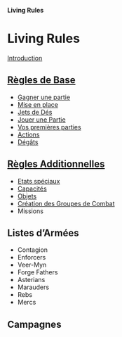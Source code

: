 **Living Rules**

# Living Rules

[Introduction](introduction.md)

## [Règles de Base](core/contents.md)
+ [Gagner une partie](core/howtowin.md)
+ [Mise en place](core/setup.md)
+ [Jets de Dés](core/tests.md)
+ [Jouer une Partie](core/playing.md)
+ [Vos premières parties](core/firstplay.md)
+ [Actions](core/actions.md)
+ [Dégâts](core/damages.md)


## [Règles Additionnelles](additional/contents.md)
+ [Etats spéciaux](additional/special.md)
+ [Capacités](additional/abilities.md)
+ [Objets](additional/items.md)
+ [Création des Groupes de Combat](additional/teams.md)
+ Missions


## Listes d’Armées
+ Contagion
+ Enforcers
+ Veer-Myn
+ Forge Fathers
+ Asterians
+ Marauders
+ Rebs
+ Mercs

## Campagnes
